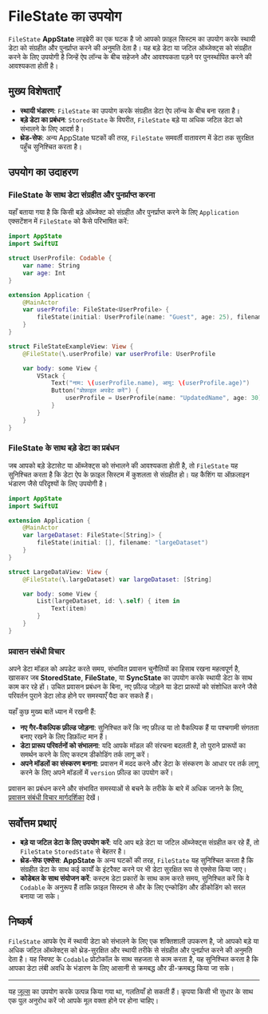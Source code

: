 # FileState का उपयोग

`FileState` **AppState** लाइब्रेरी का एक घटक है जो आपको फ़ाइल सिस्टम का उपयोग करके स्थायी डेटा को संग्रहीत और पुनर्प्राप्त करने की अनुमति देता है। यह बड़े डेटा या जटिल ऑब्जेक्ट्स को संग्रहीत करने के लिए उपयोगी है जिन्हें ऐप लॉन्च के बीच सहेजने और आवश्यकता पड़ने पर पुनर्स्थापित करने की आवश्यकता होती है।

## मुख्य विशेषताएँ

- **स्थायी भंडारण**: `FileState` का उपयोग करके संग्रहीत डेटा ऐप लॉन्च के बीच बना रहता है।
- **बड़े डेटा का प्रबंधन**: `StoredState` के विपरीत, `FileState` बड़े या अधिक जटिल डेटा को संभालने के लिए आदर्श है।
- **थ्रेड-सेफ**: अन्य AppState घटकों की तरह, `FileState` समवर्ती वातावरण में डेटा तक सुरक्षित पहुँच सुनिश्चित करता है।

## उपयोग का उदाहरण

### FileState के साथ डेटा संग्रहीत और पुनर्प्राप्त करना

यहाँ बताया गया है कि किसी बड़े ऑब्जेक्ट को संग्रहीत और पुनर्प्राप्त करने के लिए `Application` एक्सटेंशन में `FileState` को कैसे परिभाषित करें:

```swift
import AppState
import SwiftUI

struct UserProfile: Codable {
    var name: String
    var age: Int
}

extension Application {
    @MainActor
    var userProfile: FileState<UserProfile> {
        fileState(initial: UserProfile(name: "Guest", age: 25), filename: "userProfile")
    }
}

struct FileStateExampleView: View {
    @FileState(\.userProfile) var userProfile: UserProfile

    var body: some View {
        VStack {
            Text("नाम: \(userProfile.name), आयु: \(userProfile.age)")
            Button("प्रोफ़ाइल अपडेट करें") {
                userProfile = UserProfile(name: "UpdatedName", age: 30)
            }
        }
    }
}
```

### FileState के साथ बड़े डेटा का प्रबंधन

जब आपको बड़े डेटासेट या ऑब्जेक्ट्स को संभालने की आवश्यकता होती है, तो `FileState` यह सुनिश्चित करता है कि डेटा ऐप के फ़ाइल सिस्टम में कुशलता से संग्रहीत हो। यह कैशिंग या ऑफ़लाइन भंडारण जैसे परिदृश्यों के लिए उपयोगी है।

```swift
import AppState
import SwiftUI

extension Application {
    @MainActor
    var largeDataset: FileState<[String]> {
        fileState(initial: [], filename: "largeDataset")
    }
}

struct LargeDataView: View {
    @FileState(\.largeDataset) var largeDataset: [String]

    var body: some View {
        List(largeDataset, id: \.self) { item in
            Text(item)
        }
    }
}
```

### प्रवासन संबंधी विचार

अपने डेटा मॉडल को अपडेट करते समय, संभावित प्रवासन चुनौतियों का हिसाब रखना महत्वपूर्ण है, खासकर जब **StoredState**, **FileState**, या **SyncState** का उपयोग करके स्थायी डेटा के साथ काम कर रहे हों। उचित प्रवासन प्रबंधन के बिना, नए फ़ील्ड जोड़ने या डेटा प्रारूपों को संशोधित करने जैसे परिवर्तन पुराने डेटा लोड होने पर समस्याएँ पैदा कर सकते हैं।

यहाँ कुछ मुख्य बातें ध्यान में रखनी हैं:
- **नए गैर-वैकल्पिक फ़ील्ड जोड़ना**: सुनिश्चित करें कि नए फ़ील्ड या तो वैकल्पिक हैं या पश्चगामी संगतता बनाए रखने के लिए डिफ़ॉल्ट मान हैं।
- **डेटा प्रारूप परिवर्तनों को संभालना**: यदि आपके मॉडल की संरचना बदलती है, तो पुराने प्रारूपों का समर्थन करने के लिए कस्टम डीकोडिंग तर्क लागू करें।
- **अपने मॉडलों का संस्करण बनाना**: प्रवासन में मदद करने और डेटा के संस्करण के आधार पर तर्क लागू करने के लिए अपने मॉडलों में `version` फ़ील्ड का उपयोग करें।

प्रवासन का प्रबंधन करने और संभावित समस्याओं से बचने के तरीके के बारे में अधिक जानने के लिए, [प्रवासन संबंधी विचार मार्गदर्शिका](migration-considerations.md) देखें।


## सर्वोत्तम प्रथाएं

- **बड़े या जटिल डेटा के लिए उपयोग करें**: यदि आप बड़े डेटा या जटिल ऑब्जेक्ट्स संग्रहीत कर रहे हैं, तो `FileState` `StoredState` से बेहतर है।
- **थ्रेड-सेफ एक्सेस**: **AppState** के अन्य घटकों की तरह, `FileState` यह सुनिश्चित करता है कि संग्रहीत डेटा के साथ कई कार्यों के इंटरैक्ट करने पर भी डेटा सुरक्षित रूप से एक्सेस किया जाए।
- **कोडेबल के साथ संयोजन करें**: कस्टम डेटा प्रकारों के साथ काम करते समय, सुनिश्चित करें कि वे `Codable` के अनुरूप हैं ताकि फ़ाइल सिस्टम से और के लिए एन्कोडिंग और डीकोडिंग को सरल बनाया जा सके।

## निष्कर्ष

`FileState` आपके ऐप में स्थायी डेटा को संभालने के लिए एक शक्तिशाली उपकरण है, जो आपको बड़े या अधिक जटिल ऑब्जेक्ट्स को थ्रेड-सुरक्षित और स्थायी तरीके से संग्रहीत और पुनर्प्राप्त करने की अनुमति देता है। यह स्विफ्ट के `Codable` प्रोटोकॉल के साथ सहजता से काम करता है, यह सुनिश्चित करता है कि आपका डेटा लंबी अवधि के भंडारण के लिए आसानी से क्रमबद्ध और डी-क्रमबद्ध किया जा सके।

---
यह [जूल्स](https://jules.google) का उपयोग करके उत्पन्न किया गया था, गलतियाँ हो सकती हैं। कृपया किसी भी सुधार के साथ एक पुल अनुरोध करें जो आपके मूल वक्ता होने पर होना चाहिए।
